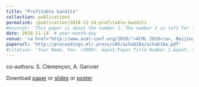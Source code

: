 ```yaml
---
title: "Profitable bandits"
collection: publications
permalink: /publication/2018-11-14-profitable-bandits
#excerpt: 'This paper is about the number 1. The number 2 is left for future work.'
date: 2018-11-14  # year-month-day
venue: '<a href="http://www.acml-conf.org/2018/">ACML 2018</a>, Beijing, China'
paperurl: 'http://proceedings.mlr.press/v95/achab18a/achab18a.pdf'
#citation: 'Your Name, You. (2009). &quot;Paper Title Number 1.&quot; <i>Journal 1</i>. 1(1).'
---
```

co-authors: S. Clémençon, A. Garivier

Download [paper](http://proceedings.mlr.press/v95/achab18a/achab18a.pdf) or [slides](http://mastane.github.io/files/slides_acml2018.pdf) or [poster](http://mastane.github.io/files/poster_bandits4P.pdf)
